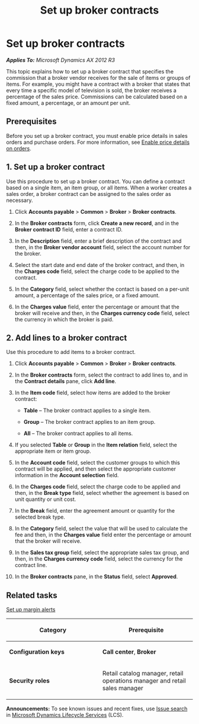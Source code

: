 ﻿---
title: Set up broker contracts
TOCTitle: Set up broker contracts
ms:assetid: 8932fd35-1f4a-40f6-a953-97c848a9edd5
ms:mtpsurl: https://technet.microsoft.com/en-us/library/Dn497798(v=AX.60)
ms:contentKeyID: 62500053
ms.date: 06/11/2014
mtps_version: v=AX.60
f1_keywords:
- Forms.CustParameters
- Forms.RetailMCRChannelListPage
---

# Set up broker contracts 


_**Applies To:** Microsoft Dynamics AX 2012 R3_

This topic explains how to set up a broker contract that specifies the commission that a broker vendor receives for the sale of items or groups of items. For example, you might have a contract with a broker that states that every time a specific model of television is sold, the broker receives a percentage of the sales price. Commissions can be calculated based on a fixed amount, a percentage, or an amount per unit.

## Prerequisites

Before you set up a broker contract, you must enable price details in sales orders and purchase orders. For more information, see [Enable price details on orders](enable-price-details-on-orders.md).

## 1\. Set up a broker contract

Use this procedure to set up a broker contract. You can define a contract based on a single item, an item group, or all items. When a worker creates a sales order, a broker contract can be assigned to the sales order as necessary.

1.  Click **Accounts payable** \> **Common** \> **Broker** \> **Broker contracts**.

2.  In the **Broker contracts** form, click **Create a new record**, and in the **Broker contract ID** field, enter a contract ID.

3.  In the **Description** field, enter a brief description of the contract and then, in the **Broker vendor account** field, select the account number for the broker.

4.  Select the start date and end date of the broker contract, and then, in the **Charges code** field, select the charge code to be applied to the contract.

5.  In the **Category** field, select whether the contact is based on a per-unit amount, a percentage of the sales price, or a fixed amount.

6.  In the **Charges value** field, enter the percentage or amount that the broker will receive and then, in the **Charges currency code** field, select the currency in which the broker is paid.

## 2\. Add lines to a broker contract

Use this procedure to add items to a broker contract.

1.  Click **Accounts payable** \> **Common** \> **Broker** \> **Broker contracts**.

2.  In the **Broker contracts** form, select the contract to add lines to, and in the **Contract details** pane, click **Add line**.

3.  In the **Item code** field, select how items are added to the broker contract:
    
      - **Table** – The broker contract applies to a single item.
    
      - **Group** – The broker contract applies to an item group.
    
      - **All** – The broker contract applies to all items.

4.  If you selected **Table** or **Group** in the **Item relation** field, select the appropriate item or item group.

5.  In the **Account code** field, select the customer groups to which this contract will be applied, and then select the appropriate customer information in the **Account selection** field.

6.  In the **Charges code** field, select the charge code to be applied and then, in the **Break type** field, select whether the agreement is based on unit quantity or unit cost.

7.  In the **Break** field, enter the agreement amount or quantity for the selected break type.

8.  In the **Category** field, select the value that will be used to calculate the fee and then, in the **Charges value** field enter the percentage or amount that the broker will receive.

9.  In the **Sales tax group** field, select the appropriate sales tax group, and then, in the **Charges currency code** field, select the currency for the contract line.

10. In the **Broker contracts** pane, in the **Status** field, select **Approved**.

## Related tasks

[Set up margin alerts](set-up-margin-alerts.md)

<table>
<colgroup>
<col style="width: 50%" />
<col style="width: 50%" />
</colgroup>
<thead>
<tr class="header">
<th><p>Category</p></th>
<th><p>Prerequisite</p></th>
</tr>
</thead>
<tbody>
<tr class="odd">
<td><p><strong>Configuration keys</strong></p></td>
<td><p><strong>Call center</strong>, <strong>Broker</strong></p></td>
</tr>
<tr class="even">
<td><p><strong>Security roles</strong></p></td>
<td><p>Retail catalog manager, retail operations manager and retail sales manager</p></td>
</tr>
</tbody>
</table>

  
**Announcements:** To see known issues and recent fixes, use [Issue search](http://go.microsoft.com/fwlink/?linkid=389258) in [Microsoft Dynamics Lifecycle Services](http://go.microsoft.com/fwlink/?linkid=306505) (LCS).

